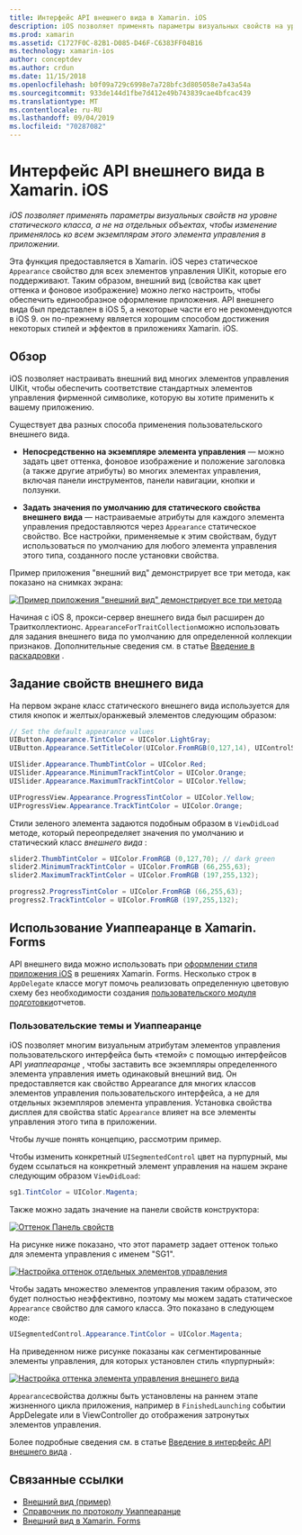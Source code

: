 ```yaml
---
title: Интерфейс API внешнего вида в Xamarin. iOS
description: iOS позволяет применять параметры визуальных свойств на уровне статического класса, а не на отдельных объектах, чтобы изменение применялось ко всем экземплярам этого элемента управления в приложении.
ms.prod: xamarin
ms.assetid: C1727F0C-82B1-D085-D46F-C6383FF04B16
ms.technology: xamarin-ios
author: conceptdev
ms.author: crdun
ms.date: 11/15/2018
ms.openlocfilehash: b0f09a729c6998e7a728bfc3d805058e7a43a54a
ms.sourcegitcommit: 933de144d1fbe7d412e49b743839cae4bfcac439
ms.translationtype: MT
ms.contentlocale: ru-RU
ms.lasthandoff: 09/04/2019
ms.locfileid: "70287082"
---
```

# <a name="appearance-api-in-xamarinios"></a>Интерфейс API внешнего вида в Xamarin. iOS

_iOS позволяет применять параметры визуальных свойств на уровне статического класса, а не на отдельных объектах, чтобы изменение применялось ко всем экземплярам этого элемента управления в приложении._

Эта функция предоставляется в Xamarin. iOS через статическое `Appearance` свойство для всех элементов управления UIKit, которые его поддерживают. Таким образом, внешний вид (свойства как цвет оттенка и фоновое изображение) можно легко настроить, чтобы обеспечить единообразное оформление приложения. API внешнего вида был представлен в iOS 5, а некоторые части его не рекомендуются в iOS 9. он по-прежнему является хорошим способом достижения некоторых стилей и эффектов в приложениях Xamarin. iOS.

## <a name="overview"></a>Обзор

iOS позволяет настраивать внешний вид многих элементов управления UIKit, чтобы обеспечить соответствие стандартных элементов управления фирменной символике, которую вы хотите применить к вашему приложению.

Существует два разных способа применения пользовательского внешнего вида.

- **Непосредственно на экземпляре элемента управления** — можно задать цвет оттенка, фоновое изображение и положение заголовка (а также другие атрибуты) во многих элементах управления, включая панели инструментов, панели навигации, кнопки и ползунки.

- **Задать значения по умолчанию для статического свойства внешнего вида** — настраиваемые атрибуты для каждого элемента управления предоставляются через `Appearance` статическое свойство. Все настройки, применяемые к этим свойствам, будут использоваться по умолчанию для любого элемента управления этого типа, созданного после установки свойства.

Пример приложения "внешний вид" демонстрирует все три метода, как показано на снимках экрана:

[![](introduction-to-the-appearance-api-images/appearance01-sml.png "Пример приложения \"внешний вид\" демонстрирует все три метода")](introduction-to-the-appearance-api-images/appearance01.png#lightbox)

Начиная с iOS 8, прокси-сервер внешнего вида был расширен до Траитколлектионс.
 `AppearanceForTraitCollection`можно использовать для задания внешнего вида по умолчанию для определенной коллекции признаков. Дополнительные сведения см. в статье [Введение в раскадровки](~/ios/user-interface/storyboards/unified-storyboards.md) .

## <a name="setting-appearance-properties"></a>Задание свойств внешнего вида

На первом экране класс статического внешнего вида используется для стиля кнопок и желтых/оранжевый элементов следующим образом:

```csharp
// Set the default appearance values
UIButton.Appearance.TintColor = UIColor.LightGray;
UIButton.Appearance.SetTitleColor(UIColor.FromRGB(0,127,14), UIControlState.Normal);

UISlider.Appearance.ThumbTintColor = UIColor.Red;
UISlider.Appearance.MinimumTrackTintColor = UIColor.Orange;
UISlider.Appearance.MaximumTrackTintColor = UIColor.Yellow;

UIProgressView.Appearance.ProgressTintColor = UIColor.Yellow;
UIProgressView.Appearance.TrackTintColor = UIColor.Orange;
```

Стили зеленого элемента задаются подобным образом в `ViewDidLoad` методе, который переопределяет значения по умолчанию и статический класс *внешнего вида* :

```csharp
slider2.ThumbTintColor = UIColor.FromRGB (0,127,70); // dark green
slider2.MinimumTrackTintColor = UIColor.FromRGB (66,255,63);
slider2.MaximumTrackTintColor = UIColor.FromRGB (197,255,132);
```

```csharp
progress2.ProgressTintColor = UIColor.FromRGB (66,255,63);
progress2.TrackTintColor = UIColor.FromRGB (197,255,132);
```

## <a name="using-uiappearance-in-xamarinforms"></a>Использование Уиаппеаранце в Xamarin. Forms

API внешнего вида можно использовать при [оформлении стиля приложения iOS](~/xamarin-forms/platform/ios/formatting.md#uiappearance) в решениях Xamarin. Forms. Несколько строк в `AppDelegate` классе могут помочь реализовать определенную цветовую схему без необходимости создания [пользовательского модуля подготовки](~/xamarin-forms/app-fundamentals/custom-renderer/index.md)отчетов.

### <a name="custom-themes-and-uiappearance"></a>Пользовательские темы и Уиаппеаранце

iOS позволяет многим визуальным атрибутам элементов управления пользовательского интерфейса быть «темой» с помощью интерфейсов API *уиаппеаранце* , чтобы заставить все экземпляры определенного элемента управления иметь одинаковый внешний вид. Он предоставляется как свойство Appearance для многих классов элементов управления пользовательского интерфейса, а не для отдельных экземпляров элемента управления. Установка свойства дисплея для свойства static `Appearance` влияет на все элементы управления этого типа в приложении.

Чтобы лучше понять концепцию, рассмотрим пример.

Чтобы изменить конкретный `UISegmentedControl` цвет на пурпурный, мы будем ссылаться на конкретный элемент управления на нашем экране следующим образом `ViewDidLoad`:

```csharp
sg1.TintColor = UIColor.Magenta;
```

Также можно задать значение на панели свойств конструктора:

[![](introduction-to-the-appearance-api-images/propertiespadtint.png "Оттенок Панель свойств")](introduction-to-the-appearance-api-images/propertiespadtint.png#lightbox)

На рисунке ниже показано, что этот параметр задает оттенок только для элемента управления с именем "SG1".

[![](introduction-to-the-appearance-api-images/image53.png "Настройка оттенок отдельных элементов управления")](introduction-to-the-appearance-api-images/image53.png#lightbox)

Чтобы задать множество элементов управления таким образом, это будет полностью неэффективно, поэтому мы можем задать статическое `Appearance` свойство для самого класса. Это показано в следующем коде:

```csharp
UISegmentedControl.Appearance.TintColor = UIColor.Magenta;
```

На приведенном ниже рисунке показаны как сегментированные элементы управления, для которых установлен стиль «пурпурный»:

[![](introduction-to-the-appearance-api-images/image54.png "Настройка оттенка элемента управления внешнего вида")](introduction-to-the-appearance-api-images/image54.png#lightbox)

`Appearance`свойства должны быть установлены на раннем этапе жизненного цикла приложения, например в `FinishedLaunching` событии AppDelegate или в ViewController до отображения затронутых элементов управления.

Более подробные сведения см. в статье [Введение в интерфейс API внешнего вида](~/ios/user-interface/ios-ui/introduction-to-the-appearance-api.md) .

## <a name="related-links"></a>Связанные ссылки

- [Внешний вид (пример)](https://docs.microsoft.com/samples/xamarin/ios-samples/appearance)
- [Справочник по протоколу Уиаппеаранце](https://developer.apple.com/library/ios/documentation/UIKit/Reference/UIAppearance_Protocol/)
- [Внешний вид в Xamarin. Forms](~/xamarin-forms/platform/ios/formatting.md#uiappearance)
